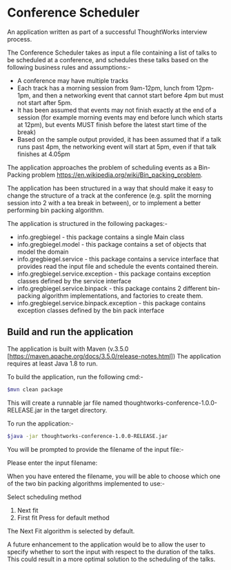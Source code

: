# Conference Scheduler

An application written as part of a successful ThoughtWorks interview process.

The Conference Scheduler takes as input a file containing a list of talks
to be scheduled at a conference, and schedules these talks based on the
following business rules and assumptions:-

* A conference may have multiple tracks
* Each track has a morning session from 9am-12pm, lunch from 12pm-1pm, and then
   a networking event that cannot start before 4pm but must not start after 5pm.
* It has been assumed that events may not finish exactly at the end of a session
   (for example morning events may end before lunch which starts at 12pm), but
   events MUST finish before the latest start time of the break)
* Based on the sample output provided, it has been assumed that if a talk
   runs past 4pm, the networking event will start at 5pm, even if that talk 
   finishes at 4.05pm

The application approaches the problem of scheduling events as a Bin-Packing
problem https://en.wikipedia.org/wiki/Bin_packing_problem.

The application has been structured in a way that should make it easy to change
the structure of a track at the conference (e.g. split the morning session into
2 with a tea break in between), or to implement a better performing bin packing
algorithm.

The application is structured in the following packages:-

* info.gregbiegel - this package contains a single Main class
* info.gregbiegel.model - this package contains a set of objects that model the domain
* info.gregbiegel.service - this package contains a service interface that provides
 read the input file and schedule the events contained therein.
* info.gregbiegel.service.exception - this package contains exception classes
 defined by the service interface
* info.gregbiegel.service.binpack - this package contains 2 different bin-packing
 algorithm implementations, and factories to create them.
* info.gregbiegel.service.binpack.exception - this package contains exception
 classes defined by the bin pack interface
 
## Build and run the application

The application is built with Maven (v.3.5.0 [https://maven.apache.org/docs/3.5.0/release-notes.html])
The application requires at least Java 1.8 to run.

To build the application, run the following cmd:-

```bash
$mvn clean package
```


This will create a runnable jar file named thoughtworks-conference-1.0.0-RELEASE.jar
in the target directory.

To run the application:-

```bash
$java -jar thoughtworks-conference-1.0.0-RELEASE.jar
```

You will be prompted to provide the filename of the input file:-

  Please enter the input filename:

When you have entered the filename, you will be able to choose which one of the 
two bin packing algorithms implemented to use:-

  Select scheduling method
   1. Next fit
   2. First fit
   Press <Enter> for default method
 
 The Next Fit algorithm is selected by default.

A future enhancement to the application would be to allow the user to specify 
whether to sort the input with respect to the duration of the talks. This
could result in a more optimal solution to the scheduling of the talks. 
